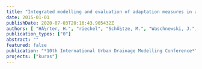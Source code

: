 ```yaml
---
title: "Integrated modelling and evaluation of adaptation measures in a metropolitan wastewater system"
date: 2015-01-01
publishDate: 2020-07-03T20:16:43.905432Z
authors: [ "HÃ¼rter, H.", "riechel", "SchÃ¼tze, M.", "Waschnewski, J.", "Schmitt, T. G.", "stapf", "Philippon, V.", "Pawlowsky-Reusing, E." ]
publication_types: ["0"]
abstract: ""
featured: false
publication: "*10th International Urban Drainage Modelling Conference*"
projects: ["kuras"]
---
```


